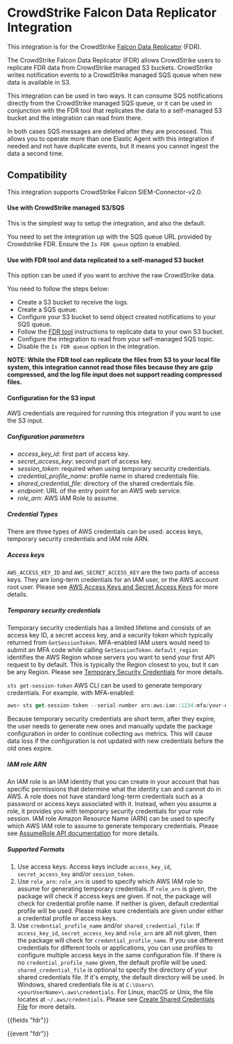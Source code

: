 # CrowdStrike Falcon Data Replicator Integration

This integration is for the CrowdStrike [Falcon Data
Replicator](https://github.com/CrowdStrike/FDR) (FDR). 

The CrowdStrike Falcon Data Replicator (FDR) allows CrowdStrike users to
replicate FDR data from CrowdStrike managed S3 buckets. CrowdStrike writes
notification events to a CrowdStrike managed SQS queue when new data is
available in S3.

This integration can be used in two ways. It can consume SQS notifications
directly from the CrowdStrike managed SQS queue, or it can be used in 
conjunction with the FDR tool that replicates the data to a self-managed S3
bucket and the integration can read from there.

In both cases SQS messages are deleted after they are processed. This allows you
to operate more than one Elastic Agent with this integration if needed and not
have duplicate events, but it means you cannot ingest the data a second time.

## Compatibility

This integration supports CrowdStrike Falcon SIEM-Connector-v2.0.

#### Use with CrowdStrike managed S3/SQS

This is the simplest way to setup the integration, and also the default.

You need to set the integration up with the SQS queue URL provided by
Crowdstrike FDR. Ensure the `Is FDR queue` option is enabled.

#### Use with FDR tool and data replicated to a self-managed S3 bucket

This option can be used if you want to archive the raw CrowdStrike data.

You need to follow the steps below:

- Create a S3 bucket to receive the logs.
- Create a SQS queue.
- Configure your S3 bucket to send object created notifications to your SQS 
  queue.
- Follow the [FDR tool](https://github.com/CrowdStrike/FDR) instructions to
  replicate data to your own S3 bucket.
- Configure the integration to read from your self-managed SQS topic.
- Disable the `Is FDR queue` option in the integration.

**NOTE: While the FDR tool can replicate the files from S3 to your local file
system, this integration cannot read those files because they are gzip
compressed, and the log file input does not support reading compressed files.**

#### Configuration for the S3 input

AWS credentials are required for running this integration if you want to use the
S3 input.

##### Configuration parameters
* *access_key_id*: first part of access key.
* *secret_access_key*: second part of access key.
* *session_token*: required when using temporary security credentials.
* *credential_profile_name*: profile name in shared credentials file.
* *shared_credential_file*: directory of the shared credentials file.
* *endpoint*: URL of the entry point for an AWS web service.
* *role_arn*: AWS IAM Role to assume.

##### Credential Types
There are three types of AWS credentials can be used: access keys, temporary
security credentials and IAM role ARN.

##### Access keys

`AWS_ACCESS_KEY_ID` and `AWS_SECRET_ACCESS_KEY` are the two parts of access
keys. They are long-term credentials for an IAM user, or the AWS account root
user. Please see [AWS Access Keys and Secret Access
Keys](https://docs.aws.amazon.com/general/latest/gr/aws-sec-cred-types.html#access-keys-and-secret-access-keys)
for more details.

##### Temporary security credentials

Temporary security credentials has a limited lifetime and consists of an access
key ID, a secret access key, and a security token which typically returned from
`GetSessionToken`. MFA-enabled IAM users would need to submit an MFA code while
calling `GetSessionToken`. `default_region` identifies the AWS Region whose
servers you want to send your first API request to by default. This is typically
the Region closest to you, but it can be any Region. Please see [Temporary
Security
Credentials](https://docs.aws.amazon.com/IAM/latest/UserGuide/id_credentials_temp.html)
for more details.

`sts get-session-token` AWS CLI can be used to generate temporary credentials.
For example. with MFA-enabled:

```js
aws> sts get-session-token --serial-number arn:aws:iam::1234:mfa/your-email@example.com --duration-seconds 129600 --token-code 123456
```

Because temporary security credentials are short term, after they expire, the
user needs to generate new ones and manually update the package configuration in
order to continue collecting `aws` metrics. This will cause data loss if the
configuration is not updated with new credentials before the old ones expire.

##### IAM role ARN

An IAM role is an IAM identity that you can create in your account that has
specific permissions that determine what the identity can and cannot do in AWS.
A role does not have standard long-term credentials such as a password or access
keys associated with it. Instead, when you assume a role, it provides you with
temporary security credentials for your role session. IAM role Amazon Resource
Name (ARN) can be used to specify which AWS IAM role to assume to generate
temporary credentials. Please see [AssumeRole API
documentation](https://docs.aws.amazon.com/STS/latest/APIReference/API_AssumeRole.html)
for more details.

##### Supported Formats
1. Use access keys: Access keys include `access_key_id`, `secret_access_key`
   and/or `session_token`.
2. Use `role_arn`: `role_arn` is used to specify which AWS IAM role to assume
   for generating temporary credentials. If `role_arn` is given, the package will
   check if access keys are given. If not, the package will check for credential
   profile name. If neither is given, default credential profile will be used.
   Please make sure credentials are given under either a credential profile or
   access keys.
3. Use `credential_profile_name` and/or `shared_credential_file`:
   If `access_key_id`, `secret_access_key` and `role_arn` are all not given, then
   the package will check for `credential_profile_name`. If you use different
   credentials for different tools or applications, you can use profiles to
   configure multiple access keys in the same configuration file. If there is
   no `credential_profile_name` given, the default profile will be used.
   `shared_credential_file` is optional to specify the directory of your shared
   credentials file. If it's empty, the default directory will be used.
   In Windows, shared credentials file is at `C:\Users\<yourUserName>\.aws\credentials`.
   For Linux, macOS or Unix, the file locates at `~/.aws/credentials`. Please see
   [Create Shared Credentials File](https://docs.aws.amazon.com/ses/latest/DeveloperGuide/create-shared-credentials-file.html)
   for more details.

{{fields "fdr"}}

{{event "fdr"}}
